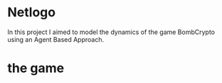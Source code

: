 # Netlogo

In this project I aimed to model the dynamics of the game BombCrypto using an Agent Based Approach.

# the game

